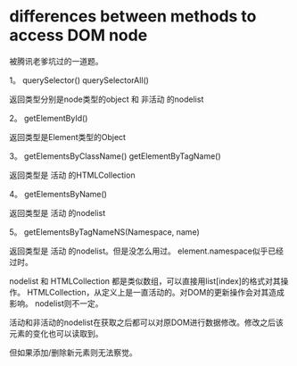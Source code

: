 # differences between methods to access DOM node
被腾讯老爹坑过的一道题。

1。 querySelector() querySelectorAll()

返回类型分别是node类型的object 和 非活动 的nodelist

2。 getElementById() 

返回类型是Element类型的Object

3。 getElementsByClassName() getElementByTagName()

返回类型是 活动 的HTMLCollection

4。 getElementsByName()

返回类型是 活动 的nodelist

5。 getElementsByTagNameNS(Namespace, name)

返回类型是 活动 的nodelist。但是没怎么用过。 element.namespace似乎已经过时。

nodelist 和 HTMLCollection 都是类似数组，可以直接用list[index]的格式对其操作。
HTMLCollection，从定义上是一直活动的。对DOM的更新操作会对其造成影响。
nodelist则不一定。

活动和非活动的nodelist在获取之后都可以对原DOM进行数据修改。修改之后该元素的变化也可以读取到。

但如果添加/删除新元素则无法察觉。
